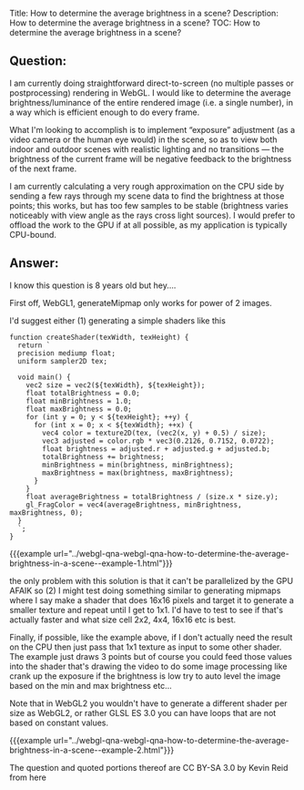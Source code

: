 Title: How to determine the average brightness in a scene?
Description: How to determine the average brightness in a scene?
TOC: How to determine the average brightness in a scene?

## Question:

I am currently doing straightforward direct-to-screen (no multiple passes or postprocessing) rendering in WebGL. I would like to determine the average brightness/luminance of the entire rendered image (i.e. a single number), in a way which is efficient enough to do every frame.

What I'm looking to accomplish is to implement “exposure” adjustment (as a video camera or the human eye would) in the scene, so as to view both indoor and outdoor scenes with realistic lighting and no transitions — the brightness of the current frame will be negative feedback to the brightness of the next frame.

I am currently calculating a very rough approximation on the CPU side by sending a few rays through my scene data to find the brightness at those points; this works, but has too few samples to be stable (brightness varies noticeably with view angle as the rays cross light sources). I would prefer to offload the work to the GPU if at all possible, as my application is typically CPU-bound.


## Answer:

I know this question is 8 years old but hey....

First off, WebGL1, generateMipmap only works for power of 2 images.

I'd suggest either (1) generating a simple shaders like this

```
function createShader(texWidth, texHeight) {
  return `
  precision mediump float;
  uniform sampler2D tex;

  void main() {
    vec2 size = vec2(${texWidth}, ${texHeight});
    float totalBrightness = 0.0;
    float minBrightness = 1.0;
    float maxBrightness = 0.0;
    for (int y = 0; y < ${texHeight}; ++y) {
      for (int x = 0; x < ${texWidth}; ++x) {
        vec4 color = texture2D(tex, (vec2(x, y) + 0.5) / size);
        vec3 adjusted = color.rgb * vec3(0.2126, 0.7152, 0.0722);
        float brightness = adjusted.r + adjusted.g + adjusted.b;
        totalBrightness += brightness;
        minBrightness = min(brightness, minBrightness);
        maxBrightness = max(brightness, maxBrightness);
      }
    }
    float averageBrightness = totalBrightness / (size.x * size.y);
    gl_FragColor = vec4(averageBrightness, minBrightness, maxBrightness, 0);
  }
  `;
}

```


{{{example url="../webgl-qna-webgl-qna-how-to-determine-the-average-brightness-in-a-scene--example-1.html"}}}

the only problem with this solution is that it can't be parallelized by the GPU AFAIK so (2) I might test doing something similar to generating mipmaps where I say make a shader that does 16x16 pixels and target it to generate a smaller texture and repeat until I get to 1x1. I'd have to test to see if that's actually faster and what size cell 2x2, 4x4, 16x16 etc is best.

Finally, if possible, like the example above, if I don't actually need the result on the CPU then just pass that 1x1 texture as input to some other shader. The example just draws 3 points but of course you could feed those values into the shader that's drawing the video to do some image processing like crank up the exposure if the brightness is low try to auto level the image based on the min and max brightness etc...

Note that in WebGL2 you wouldn't have to generate a different shader per size as WebGL2, or rather GLSL ES 3.0 you can have loops that are not based on constant values.


{{{example url="../webgl-qna-webgl-qna-how-to-determine-the-average-brightness-in-a-scene--example-2.html"}}}



<div class="so">
  <div>The question and quoted portions thereof are 
    CC BY-SA 3.0 by
    <a data-href="https://switchb.org/kpreid/">Kevin Reid</a>
    from
    <a data-href="https://stackoverflow.com/questions/10163434">here</a>
  </div>
</div>
